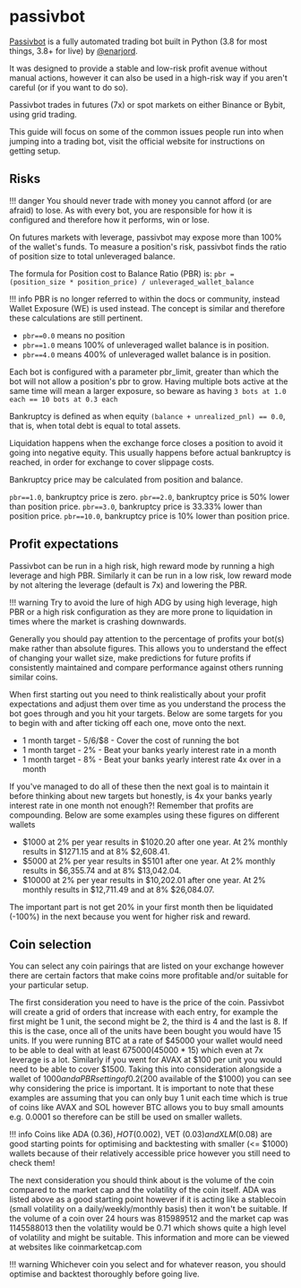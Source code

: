 # passivbot

[Passivbot](https://www.passivbot.com/en/latest/) is a fully automated trading bot built in Python (3.8 for most things, 3.8+ for live) by [@enarjord](https://github.com/enarjord/).

It was designed to provide a stable and low-risk profit avenue without manual actions, however it can also be used in a high-risk way if you aren't careful (or if you want to do so).

Passivbot trades in futures (7x) or spot markets on either Binance or Bybit, using grid trading.

This guide will focus on some of the common issues people run into when jumping into a trading bot, visit the official website for instructions on getting setup.

## Risks

!!! danger
    You should never trade with money you cannot afford (or are afraid) to lose. As with every bot, you are responsible for how it is configured and therefore how it performs, win or lose.

On futures markets with leverage, passivbot may expose more than 100% of the wallet's funds. To measure a position's risk, passivbot finds the ratio of position size to total unleveraged balance.

The formula for Position cost to Balance Ratio (PBR) is:
`pbr = (position_size * position_price) / unleveraged_wallet_balance`

!!! info
    PBR is no longer referred to within the docs or community, instead Wallet Exposure (WE) is used instead. The concept is similar and therefore these calculations are still pertinent.

- `pbr==0.0` means no position
- `pbr==1.0` means 100% of unleveraged wallet balance is in position.
- `pbr==4.0` means 400% of unleveraged wallet balance is in position.
 
Each bot is configured with a parameter pbr_limit, greater than which the bot will not allow a position's pbr to grow. Having multiple bots active at the same time will mean a larger exposure, so beware as having `3 bots at 1.0 each == 10 bots at 0.3 each`

Bankruptcy is defined as when equity `(balance + unrealized_pnl) == 0.0`, that is, when total debt is equal to total assets.

Liquidation happens when the exchange force closes a position to avoid it going into negative equity. This usually happens before actual bankruptcy is reached, in order for exchange to cover slippage costs.

Bankruptcy price may be calculated from position and balance.

`pbr==1.0`, bankruptcy price is zero.
`pbr==2.0`, bankruptcy price is 50% lower than position price.
`pbr==3.0`, bankruptcy price is 33.33% lower than position price.
`pbr==10.0`, bankruptcy price is 10% lower than position price.

## Profit expectations

Passivbot can be run in a high risk, high reward mode by running a high leverage and high PBR. Similarly it can be run in a low risk, low reward mode by not altering the leverage (default is 7x) and lowering the PBR.

!!! warning
    Try to avoid the lure of high ADG by using high leverage, high PBR or a high risk configuration as they are more prone to liquidation in times where the market is crashing downwards.

Generally you should pay attention to the percentage of profits your bot(s) make rather than absolute figures. This allows you to understand the effect of changing your wallet size, make predictions for future profits if consistently maintained and compare performance against others running similar coins.

When first starting out you need to think realistically about your profit expectations and adjust them over time as you understand the process the bot goes through and you hit your targets. Below are some targets for you to begin with and after ticking off each one, move onto the next.
- 1 month target - $5/$6/$8 - Cover the cost of running the bot
- 1 month target - 2% - Beat your banks yearly interest rate in a month
- 1 month target - 8% - Beat your banks yearly interest rate 4x over in a month

If you've managed to do all of these then the next goal is to maintain it before thinking about new targets but honestly, is 4x your banks yearly interest rate in one month not enough?! Remember that profits are compounding. Below are some examples using these figures on different wallets
- $1000 at 2% per year results in $1020.20 after one year. At 2% monthly results in $1271.15 and at 8% $2,608.41.
- $5000 at 2% per year results in $5101 after one year. At 2% monthly results in $6,355.74 and at 8% $13,042.04.
- $10000 at 2% per year results in $10,202.01 after one year. At 2% monthly results in $12,711.49 and at 8% $26,084.07.

The important part is not get 20% in your first month then be liquidated (-100%) in the next because you went for higher risk and reward.

## Coin selection
You can select any coin pairings that are listed on your exchange however there are certain factors that make coins more profitable and/or suitable for your particular setup.

The first consideration you need to have is the price of the coin. Passivbot will create a grid of orders that increase with each entry, for example the first might be 1 unit, the second might be 2, the third is 4 and the last is 8. If this is the case, once all of the units have been bought you would have 15 units. If you were running BTC at a rate of $45000 your wallet would need to be able to deal with at least $675000 ($45000 * 15) which even at 7x leverage is a lot. Similarly if you went for AVAX at $100 per unit you would need to be able to cover $1500. Taking this into consideration alongside a wallet of $1000 and a PBR setting of 0.2 ($200 available of the $1000) you can see why considering the price is important. It is important to note that these examples are assuming that you can only buy 1 unit each time which is true of coins like AVAX and SOL however BTC allows you to buy small amounts e.g. 0.0001 so therefore can be still be used on smaller wallets.

!!! info
    Coins like ADA ($0.36), HOT ($0.002), VET ($0.03) and XLM ($0.08) are good starting points for optimising and backtesting with smaller (<= $1000) wallets because of their relatively accessible price however you still need to check them!

The next consideration you should think about is the volume of the coin compared to the market cap and the volatility of the coin itself. ADA was listed above as a good starting point however if it is acting like a stablecoin (small volatility on a daily/weekly/monthly basis) then it won't be suitable. If the volume of a coin over 24 hours was 815989512 and the market cap was 1145588013 then the volatility would be 0.71 which shows quite a high level of volatility and might be suitable. This information and more can be viewed at websites like coinmarketcap.com

!!! warning
    Whichever coin you select and for whatever reason, you should optimise and backtest thoroughly before going live.
